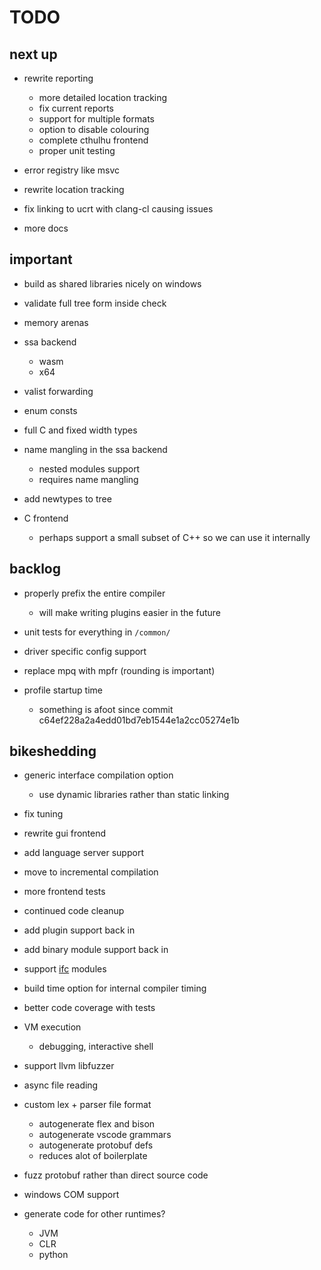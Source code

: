 # TODO

## next up

* rewrite reporting
    * more detailed location tracking
    * fix current reports
    * support for multiple formats
    * option to disable colouring
    * complete cthulhu frontend
    * proper unit testing

* error registry like msvc

* rewrite location tracking
* fix linking to ucrt with clang-cl causing issues
* more docs

## important

* build as shared libraries nicely on windows
* validate full tree form inside check
* memory arenas

* ssa backend
    * wasm
    * x64

* valist forwarding
* enum consts
* full C and fixed width types

* name mangling in the ssa backend
    * nested modules support
    * requires name mangling

* add newtypes to tree

* C frontend
    * perhaps support a small subset of C++ so we can use it internally

## backlog

* properly prefix the entire compiler
  * will make writing plugins easier in the future

* unit tests for everything in `/common/`
* driver specific config support
* replace mpq with mpfr (rounding is important)
* profile startup time
    * something is afoot since commit c64ef228a2a4edd01bd7eb1544e1a2cc05274e1b

## bikeshedding

* generic interface compilation option
    * use dynamic libraries rather than static linking

* fix tuning
* rewrite gui frontend
* add language server support
* move to incremental compilation
* more frontend tests
* continued code cleanup
* add plugin support back in
* add binary module support back in
* support [ifc](https://github.com/microsoft/ifc-spec) modules
* build time option for internal compiler timing
* better code coverage with tests
* VM execution
    * debugging, interactive shell
* support llvm libfuzzer
* async file reading

* custom lex + parser file format
    * autogenerate flex and bison
    * autogenerate vscode grammars
    * autogenerate protobuf defs
    * reduces alot of boilerplate

* fuzz protobuf rather than direct source code
* windows COM support
* generate code for other runtimes?
    * JVM
    * CLR
    * python
